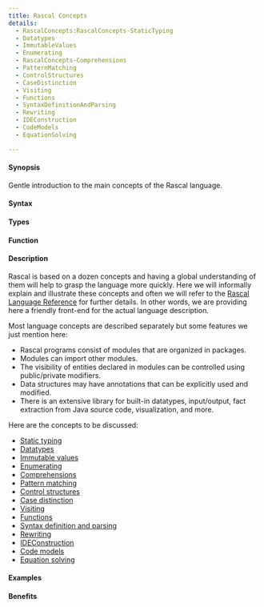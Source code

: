 ```yaml
---
title: Rascal Concepts
details:
  - RascalConcepts:RascalConcepts-StaticTyping
  - Datatypes
  - ImmutableValues
  - Enumerating
  - RascalConcepts-Comprehensions
  - PatternMatching
  - ControlStructures
  - CaseDistinction
  - Visiting
  - Functions
  - SyntaxDefinitionAndParsing
  - Rewriting
  - IDEConstruction
  - CodeModels
  - EquationSolving

---
```


#### Synopsis

Gentle introduction to the main concepts of the Rascal language.

#### Syntax

#### Types

#### Function

#### Description

Rascal is based on a dozen concepts and having a global understanding of them will help to grasp the language more quickly.
Here we will informally explain and illustrate these concepts and often we will refer to the [Rascal Language Reference](/docs/Rascal/)
for further details. In other words, we are providing here a friendly front-end for the actual language description.

Most language concepts are described separately but some features we just mention here:

*  Rascal programs consist of modules that are organized in packages.
*  Modules can import other modules.
*  The visibility of entities declared in modules can be controlled using public/private modifiers.
*  Data structures may have annotations that can be explicitly used and modified.
*  There is an extensive library for built-in datatypes, input/output, fact extraction from Java source code, visualization, and more.

Here are the concepts to be discussed:
* [Static typing](/docs/RascalConcepts/StaticTyping)
* [Datatypes](/docs//RascalConcepts/Datatypes)
* [Immutable values](/docs//RascalConcepts/ImmutableValues)
* [Enumerating](/docs//RascalConcepts/Enumerating)
* [Comprehensions](/docs/RascalConcepts/Comprehensions)
* [Pattern matching](/docs//RascalConcepts/PatternMatching)
* [Control structures](/docs//RascalConcepts/ControlStructures)
* [Case distinction](/docs//RascalConcepts/CaseDistinction)
* [Visiting](/docs//RascalConcepts/Visiting)
* [Functions](/docs//RascalConcepts/Functions)
* [Syntax definition and parsing](/docs//RascalConcepts/SyntaxDefinitionAndParsing)
* [Rewriting](/docs//RascalConcepts/Rewriting)
* [IDEConstruction](/docs//RascalConcepts/IDEConstruction)
* [Code models](/docs//RascalConcepts/CodeModels)
* [Equation solving](/docs//RascalConcepts/EquationSolving)

#### Examples

#### Benefits



